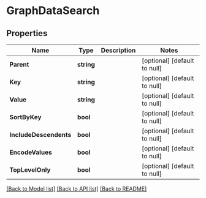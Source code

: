 # GraphDataSearch

## Properties
Name | Type | Description | Notes
------------ | ------------- | ------------- | -------------
**Parent** | **string** |  | [optional] [default to null]
**Key** | **string** |  | [optional] [default to null]
**Value** | **string** |  | [optional] [default to null]
**SortByKey** | **bool** |  | [optional] [default to null]
**IncludeDescendents** | **bool** |  | [optional] [default to null]
**EncodeValues** | **bool** |  | [optional] [default to null]
**TopLevelOnly** | **bool** |  | [optional] [default to null]

[[Back to Model list]](../README.md#documentation-for-models) [[Back to API list]](../README.md#documentation-for-api-endpoints) [[Back to README]](../README.md)


